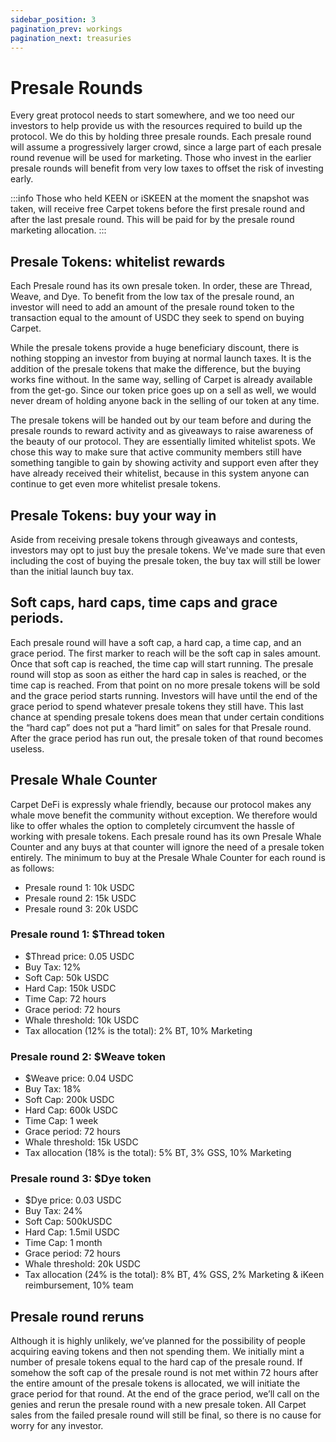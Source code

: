 ```yaml
---
sidebar_position: 3
pagination_prev: workings
pagination_next: treasuries
---
```


# Presale Rounds

Every great protocol needs to start somewhere, and we too need our investors to help provide us with the resources required to build up the protocol. We do this by holding three presale rounds. Each presale round will assume a progressively larger crowd, since a large part of each presale round revenue will be used for marketing. Those who invest in the earlier presale rounds will benefit from very low taxes to offset the risk of investing early.

:::info
Those who held KEEN or iSKEEN at the moment the snapshot was taken, will receive free Carpet tokens before the first presale round and after the last presale round. This will be paid for by the presale round marketing allocation.
:::

## Presale Tokens: whitelist rewards

Each Presale round has its own presale token. In order, these are Thread, Weave, and Dye. To benefit from the low tax of the presale round, an investor will need to add an amount of the presale round token to the transaction equal to the amount of USDC they seek to spend on buying Carpet.

While the presale tokens provide a huge beneficiary discount, there is nothing stopping an investor from buying at normal launch taxes. It is the addition of the presale tokens that make the difference, but the buying works fine without. In the same way, selling of Carpet is already available from the get-go. Since our token price goes up on a sell as well, we would never dream of holding anyone back in the selling of our token at any time.

The presale tokens will be handed out by our team before and during the presale rounds to reward activity and as giveaways to raise awareness of the beauty of our protocol. They are essentially limited whitelist spots. We chose this way to make sure that active community members still have something tangible to gain by showing activity and support even after they have already received their whitelist, because in this system anyone can continue to get even more whitelist presale tokens.

## Presale Tokens: buy your way in

Aside from receiving presale tokens through giveaways and contests, investors may opt to just buy the presale tokens. We've made sure that even including the cost of buying the presale token, the buy tax will still be lower than the initial launch buy tax.

## Soft caps, hard caps, time caps and grace periods.

Each presale round will have a soft cap, a hard cap, a time cap, and an grace period. The first marker to reach will be the soft cap in sales amount. Once that soft cap is reached, the time cap will start running. The presale round will stop as soon as either the hard cap in sales is reached, or the time cap is reached. From that point on no more presale tokens will be sold and the grace period starts running. Investors will have until the end of the grace period to spend whatever presale tokens they still have. This last chance at spending presale tokens does mean that under certain conditions the “hard cap” does not put a “hard limit” on sales for that Presale round. After the grace period has run out, the presale token of that round becomes useless.

## Presale Whale Counter

Carpet DeFi is expressly whale friendly, because our protocol makes any whale move benefit the community without exception. We therefore would like to offer whales the option to completely circumvent the hassle of working with presale tokens. Each presale round has its own Presale Whale Counter and any buys at that counter will ignore the need of a presale token entirely. The minimum to buy at the Presale Whale Counter for each round is as follows:

- Presale round 1: 10k USDC
- Presale round 2: 15k USDC
- Presale round 3: 20k USDC

### Presale round 1: $Thread token

- $Thread price: 0.05 USDC
- Buy Tax: 12%
- Soft Cap: 50k USDC
- Hard Cap: 150k USDC
- Time Cap: 72 hours
- Grace period: 72 hours
- Whale threshold: 10k USDC
- Tax allocation (12% is the total): 2% BT, 10% Marketing

### Presale round 2: $Weave token

- $Weave price: 0.04 USDC
- Buy Tax: 18%
- Soft Cap: 200k USDC
- Hard Cap: 600k USDC
- Time Cap: 1 week
- Grace period: 72 hours
- Whale threshold: 15k USDC
- Tax allocation (18% is the total): 5% BT, 3% GSS, 10% Marketing

### Presale round 3: $Dye token

- $Dye price: 0.03 USDC
- Buy Tax: 24%
- Soft Cap: 500kUSDC
- Hard Cap: 1.5mil USDC
- Time Cap: 1 month
- Grace period: 72 hours
- Whale threshold: 20k USDC
- Tax allocation (24% is the total): 8% BT, 4% GSS, 2% Marketing & iKeen reimbursement, 10% team

## Presale round reruns

Although it is highly unlikely, we’ve planned for the possibility of people acquiring eaving tokens and then not spending them. We initially mint a number of presale tokens equal to the hard cap of the presale round. If somehow the soft cap of the presale round is not met within 72 hours after the entire amount of the presale tokens is allocated, we will initiate the grace period for that round. At the end of the grace period, we’ll call on the genies and rerun the presale round with a new presale token. All Carpet sales from the failed presale round will still be final, so there is no cause for worry for any investor.
